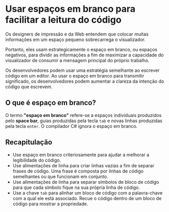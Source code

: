 # Usar espaços em branco para facilitar a leitura do código

Os designers de impressão e da Web entendem que colocar muitas informações em um espaço pequeno sobrecarrega o visualizador.

Portanto, eles usam estrategicamente o espaço em branco, ou espaços negativos, para dividir as informações a fim de maximizar a capacidade do visualizador de consumir a mensagem principal do próprio trabalho.

Os desenvolvedores podem usar uma estratégia semelhante ao escrever código em um editor. Ao usar o espaço em branco para transmitir significado, os desenvolvedores podem aumentar a clareza da intenção do código que escrevem.

## O que é espaço em branco?

O termo **"espaço em branco"** refere-se a espaços individuais produzidos pelo **space bar**, guias produzidas pela tecla `tab` e novas linhas produzidas pela tecla `enter`.
O compilador C# ignora o espaço em branco.

## Recapitulação

- Use espaço em branco criteriosamente para ajudar a melhorar a legibilidade do código.
- Use alimentações de linha para criar linhas vazias a fim de separar frases de código. Uma frase é composta por linhas de código semelhantes ou que funcionam em conjunto.
- Use alimentações de linha para separar símbolos de bloco de código para que cada símbolo fique na sua própria linha de código.
- Use a chave `tab` para alinhar um bloco de código com a palavra-chave com a qual ele está associado.
Recue o código dentro de um bloco de código para mostrar a propriedade.
